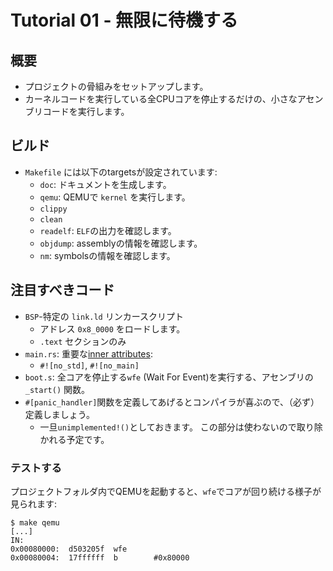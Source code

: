 # Tutorial 01 - 無限に待機する

## 概要

- プロジェクトの骨組みをセットアップします。
- カーネルコードを実行している全CPUコアを停止するだけの、小さなアセンブリコードを実行します。

## ビルド

- `Makefile` には以下のtargetsが設定されています:
    - `doc`: ドキュメントを生成します。
    - `qemu`: QEMUで `kernel` を実行します。
    - `clippy`
    - `clean`
    - `readelf`: `ELF`の出力を確認します。
    - `objdump`: assemblyの情報を確認します。
    - `nm`: symbolsの情報を確認します。

## 注目すべきコード

- `BSP`-特定の `link.ld` リンカースクリプト
    - アドレス `0x8_0000` をロードします。
    - `.text` セクションのみ
- `main.rs`: 重要な[inner attributes]:
    - `#![no_std]`, `#![no_main]`
- `boot.s`: 全コアを停止する`wfe` (Wait For Event)を実行する、アセンブリの `_start()` 関数。
- `#[panic_handler]`関数を定義してあげるとコンパイラが喜ぶので、（必ず）定義しましょう。
    - 一旦`unimplemented!()`としておきます。 この部分は使わないので取り除かれる予定です。

[inner attributes]: https://doc.rust-lang.org/reference/attributes.html

### テストする

プロジェクトフォルダ内でQEMUを起動すると、`wfe`でコアが回り続ける様子が見られます:

```console
$ make qemu
[...]
IN:
0x00080000:  d503205f  wfe
0x00080004:  17ffffff  b        #0x80000
```
